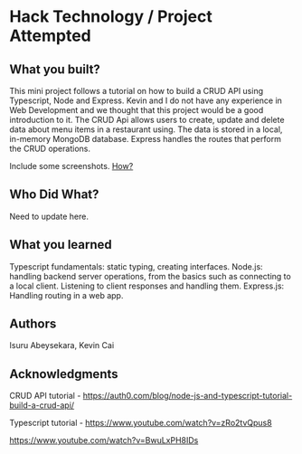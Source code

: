 # Hack Technology / Project Attempted


## What you built? 

This mini project follows a tutorial on how to build a CRUD API using Typescript, Node and Express. Kevin and I do not have any experience in Web Development and we thought that this project would be a good introduction to it. The CRUD Api allows users to create, update and delete data about menu items in a restaurant using. The data is stored in a local, in-memory MongoDB database. Express handles the routes that perform the CRUD operations.

Include some screenshots.
[How?](https://help.github.com/articles/about-readmes/#relative-links-and-image-paths-in-readme-files)

## Who Did What?

Need to update here.

## What you learned

Typescript fundamentals: static typing, creating interfaces.
Node.js: handling backend server operations, from the basics such as connecting to a local client. Listening to client responses and handling them.
Express.js: Handling routing in a web app.


## Authors

Isuru Abeysekara, Kevin Cai

## Acknowledgments

CRUD API tutorial - https://auth0.com/blog/node-js-and-typescript-tutorial-build-a-crud-api/

Typescript tutorial - https://www.youtube.com/watch?v=zRo2tvQpus8

https://www.youtube.com/watch?v=BwuLxPH8IDs


